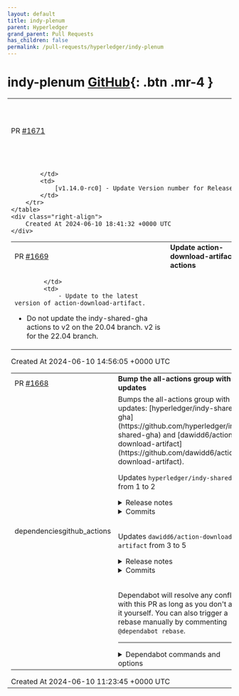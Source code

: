 ```yaml
---
layout: default
title: indy-plenum
parent: Hyperledger
grand_parent: Pull Requests
has_children: false
permalink: /pull-requests/hyperledger/indy-plenum
---
```


# indy-plenum <span class="fs-3 right-align">[GitHub](https://github.com/hyperledger/indy-plenum){: .btn .mr-4 }</span>


<div>
    <table>
        <tr>
            <td>
                PR <a href="https://github.com/hyperledger/indy-plenum/pull/1671" class=".btn">#1671</a>
            </td>
            <td>
                <b>
                    [v1.14.0-rc0] - Update Version Number for Release
                </b>
            </td>
        </tr>
        <tr>
            <td>
                
            </td>
            <td>
                [v1.14.0-rc0] - Update Version number for Release
            </td>
        </tr>
    </table>
    <div class="right-align">
        Created At 2024-06-10 18:41:32 +0000 UTC
    </div>
</div>

<div>
    <table>
        <tr>
            <td>
                PR <a href="https://github.com/hyperledger/indy-plenum/pull/1669" class=".btn">#1669</a>
            </td>
            <td>
                <b>
                    Update action-download-artifact actions
                </b>
            </td>
        </tr>
        <tr>
            <td>
                
            </td>
            <td>
                - Update to the latest version of action-download-artifact.
- Do not update the indy-shared-gha actions to v2 on the 20.04 branch. v2 is for the 22.04 branch.
            </td>
        </tr>
    </table>
    <div class="right-align">
        Created At 2024-06-10 14:56:05 +0000 UTC
    </div>
</div>

<div>
    <table>
        <tr>
            <td>
                PR <a href="https://github.com/hyperledger/indy-plenum/pull/1668" class=".btn">#1668</a>
            </td>
            <td>
                <b>
                    Bump the all-actions group with 2 updates
                </b>
            </td>
        </tr>
        <tr>
            <td>
                <span class="chip">dependencies</span><span class="chip">github_actions</span>
            </td>
            <td>
                Bumps the all-actions group with 2 updates: [hyperledger/indy-shared-gha](https://github.com/hyperledger/indy-shared-gha) and [dawidd6/action-download-artifact](https://github.com/dawidd6/action-download-artifact).

Updates `hyperledger/indy-shared-gha` from 1 to 2
<details>
<summary>Release notes</summary>
<p><em>Sourced from <a href="https://github.com/hyperledger/indy-shared-gha/releases">hyperledger/indy-shared-gha's releases</a>.</em></p>
<blockquote>
<h2>v2.0.0</h2>
<h2>Breaking Changes</h2>
<p>Support for Ubuntu 22.04 has been added - use <code>@v2</code> for Ubuntu 22.04 development.
Support for Ubuntu 20.04 has been dropped - use <code>@v1</code> for Ubuntu 20.04 development</p>
<h2>What's Changed</h2>
<ul>
<li>Add Dependabot configuration by <a href="https://github.com/WadeBarnes"><code>@​WadeBarnes</code></a> in <a href="https://redirect.github.com/hyperledger/indy-shared-gha/pull/30">hyperledger/indy-shared-gha#30</a></li>
<li>Feature/ubuntu 22.04 by <a href="https://github.com/reflectivedevelopment"><code>@​reflectivedevelopment</code></a> in <a href="https://redirect.github.com/hyperledger/indy-shared-gha/pull/31">hyperledger/indy-shared-gha#31</a></li>
</ul>
<h2>New Contributors</h2>
<ul>
<li><a href="https://github.com/reflectivedevelopment"><code>@​reflectivedevelopment</code></a> made their first contribution in <a href="https://redirect.github.com/hyperledger/indy-shared-gha/pull/31">hyperledger/indy-shared-gha#31</a></li>
</ul>
<p><strong>Full Changelog</strong>: <a href="https://github.com/hyperledger/indy-shared-gha/compare/v1.0.19...v2.0.0">https://github.com/hyperledger/indy-shared-gha/compare/v1.0.19...v2.0.0</a></p>
<h2>v1.0.19</h2>
<h2>What's Changed</h2>
<ul>
<li>Upgrade additional GHA versions by <a href="https://github.com/WadeBarnes"><code>@​WadeBarnes</code></a> in <a href="https://redirect.github.com/hyperledger/indy-shared-gha/pull/29">hyperledger/indy-shared-gha#29</a></li>
</ul>
<p><strong>Full Changelog</strong>: <a href="https://github.com/hyperledger/indy-shared-gha/compare/v1.0.18...v1.0.19">https://github.com/hyperledger/indy-shared-gha/compare/v1.0.18...v1.0.19</a></p>
<h2>v1.0.18</h2>
<h2>What's Changed</h2>
<ul>
<li>Upgrade GHA versions by <a href="https://github.com/WadeBarnes"><code>@​WadeBarnes</code></a> in <a href="https://redirect.github.com/hyperledger/indy-shared-gha/pull/28">hyperledger/indy-shared-gha#28</a></li>
</ul>
<p><strong>Full Changelog</strong>: <a href="https://github.com/hyperledger/indy-shared-gha/compare/v1.0.17...v1.0.18">https://github.com/hyperledger/indy-shared-gha/compare/v1.0.17...v1.0.18</a></p>
<h2>v1.0.15</h2>
<h2>What's Changed</h2>
<ul>
<li>PythonVersionConversion for RepoTriggers by <a href="https://github.com/pSchlarb"><code>@​pSchlarb</code></a> in <a href="https://redirect.github.com/hyperledger/indy-shared-gha/pull/27">hyperledger/indy-shared-gha#27</a></li>
</ul>
<p><strong>Full Changelog</strong>: <a href="https://github.com/hyperledger/indy-shared-gha/compare/v1.0.14...v1.0.15">https://github.com/hyperledger/indy-shared-gha/compare/v1.0.14...v1.0.15</a></p>
<h2>v1.0.14</h2>
<h2>What's Changed</h2>
<ul>
<li>Revert &quot;fixed python package build in container&quot; by <a href="https://github.com/pSchlarb"><code>@​pSchlarb</code></a> in <a href="https://redirect.github.com/hyperledger/indy-shared-gha/pull/26">hyperledger/indy-shared-gha#26</a></li>
</ul>
<p><strong>Full Changelog</strong>: <a href="https://github.com/hyperledger/indy-shared-gha/compare/v1.0.13...v1.0.14">https://github.com/hyperledger/indy-shared-gha/compare/v1.0.13...v1.0.14</a></p>
<h2>v1.0.13</h2>
<h2>What's Changed</h2>
<ul>
<li>Updated actions by <a href="https://github.com/pSchlarb"><code>@​pSchlarb</code></a> in <a href="https://redirect.github.com/hyperledger/indy-shared-gha/pull/24">hyperledger/indy-shared-gha#24</a></li>
<li>Enforced LF by <a href="https://github.com/pSchlarb"><code>@​pSchlarb</code></a> in <a href="https://redirect.github.com/hyperledger/indy-shared-gha/pull/25">hyperledger/indy-shared-gha#25</a></li>
</ul>
<p><strong>Full Changelog</strong>: <a href="https://github.com/hyperledger/indy-shared-gha/compare/v1...v1.0.13">https://github.com/hyperledger/indy-shared-gha/compare/v1...v1.0.13</a></p>
<!-- raw HTML omitted -->
</blockquote>
<p>... (truncated)</p>
</details>
<details>
<summary>Commits</summary>
<ul>
<li><a href="https://github.com/hyperledger/indy-shared-gha/commit/e5112c620ab0a8f87e4359c319439e3311d3dfcd"><code>e5112c6</code></a> Merge branch 'main' of <a href="https://github.com/hyperledger/indy-shared-gha">https://github.com/hyperledger/indy-shared-gha</a></li>
<li><a href="https://github.com/hyperledger/indy-shared-gha/commit/170ee46eaff6173034f3b4a448e8d52cc3736bfc"><code>170ee46</code></a> Fix Python install issue (<a href="https://redirect.github.com/hyperledger/indy-shared-gha/issues/34">#34</a>)</li>
<li><a href="https://github.com/hyperledger/indy-shared-gha/commit/27cca252c16636f5d392c8fcdba60b0770378e83"><code>27cca25</code></a> Fix Python install issue</li>
<li><a href="https://github.com/hyperledger/indy-shared-gha/commit/bb74bf3bd46314e7cb263278b969a979584e3256"><code>bb74bf3</code></a> Ensure GHA jobs are running with Python 3.10 (<a href="https://redirect.github.com/hyperledger/indy-shared-gha/issues/33">#33</a>)</li>
<li><a href="https://github.com/hyperledger/indy-shared-gha/commit/333e0b3a6070516351112f190bee550482936052"><code>333e0b3</code></a> Bump hyperledger/indy-shared-gha from 1 to 2 in the all-actions group</li>
<li><a href="https://github.com/hyperledger/indy-shared-gha/commit/9c5672c05e263ca0a12d4ec6bf222531a00506e0"><code>9c5672c</code></a> chore: bump ubuntu version</li>
<li><a href="https://github.com/hyperledger/indy-shared-gha/commit/86613ab114dcb50c414e50159115259631ffce1f"><code>86613ab</code></a> chore: upgrade to ubuntu-22.04</li>
<li><a href="https://github.com/hyperledger/indy-shared-gha/commit/9c9d8913a4558bb54ec0d0941a7223acb2720197"><code>9c9d891</code></a> Add Dependabot configuration</li>
<li>See full diff in <a href="https://github.com/hyperledger/indy-shared-gha/compare/v1...v2">compare view</a></li>
</ul>
</details>
<br />

Updates `dawidd6/action-download-artifact` from 3 to 5
<details>
<summary>Release notes</summary>
<p><em>Sourced from <a href="https://github.com/dawidd6/action-download-artifact/releases">dawidd6/action-download-artifact's releases</a>.</em></p>
<blockquote>
<h2>v5</h2>
<p><strong>Full Changelog</strong>: <a href="https://github.com/dawidd6/action-download-artifact/compare/v4...v5">https://github.com/dawidd6/action-download-artifact/compare/v4...v5</a></p>
<h2>v4</h2>
<h2>What's Changed</h2>
<ul>
<li><strong>VERSIONING CHANGE</strong>: now there will only be major releases of this action, e.g. v5, v6 and so on</li>
<li>build(deps): bump undici from 5.28.3 to 5.28.4 by <a href="https://github.com/dependabot"><code>@​dependabot</code></a> in <a href="https://redirect.github.com/dawidd6/action-download-artifact/pull/284">dawidd6/action-download-artifact#284</a></li>
<li>build(deps): bump <code>@​actions/artifact</code> from 2.1.4 to 2.1.5 by <a href="https://github.com/dependabot"><code>@​dependabot</code></a> in <a href="https://redirect.github.com/dawidd6/action-download-artifact/pull/285">dawidd6/action-download-artifact#285</a></li>
<li>build(deps): bump <code>@​actions/artifact</code> from 2.1.5 to 2.1.7 by <a href="https://github.com/dependabot"><code>@​dependabot</code></a> in <a href="https://redirect.github.com/dawidd6/action-download-artifact/pull/287">dawidd6/action-download-artifact#287</a></li>
<li>build(deps): bump adm-zip from 0.5.12 to 0.5.13 by <a href="https://github.com/dependabot"><code>@​dependabot</code></a> in <a href="https://redirect.github.com/dawidd6/action-download-artifact/pull/289">dawidd6/action-download-artifact#289</a></li>
<li>Set allow_forks to false by default by <a href="https://github.com/timweri"><code>@​timweri</code></a> in <a href="https://redirect.github.com/dawidd6/action-download-artifact/pull/290">dawidd6/action-download-artifact#290</a></li>
</ul>
<h2>New Contributors</h2>
<ul>
<li><a href="https://github.com/timweri"><code>@​timweri</code></a> made their first contribution in <a href="https://redirect.github.com/dawidd6/action-download-artifact/pull/290">dawidd6/action-download-artifact#290</a></li>
</ul>
<p><strong>Full Changelog</strong>: <a href="https://github.com/dawidd6/action-download-artifact/compare/v3...v4">https://github.com/dawidd6/action-download-artifact/compare/v3...v4</a></p>
<h2>v3.1.4</h2>
<h2>What's Changed</h2>
<ul>
<li>build(deps): bump adm-zip from 0.5.10 to 0.5.12 by <a href="https://github.com/dependabot"><code>@​dependabot</code></a> in <a href="https://redirect.github.com/dawidd6/action-download-artifact/pull/282">dawidd6/action-download-artifact#282</a></li>
<li>build(deps): bump <code>@​actions/artifact</code> from 2.1.2 to 2.1.4 by <a href="https://github.com/dependabot"><code>@​dependabot</code></a> in <a href="https://redirect.github.com/dawidd6/action-download-artifact/pull/280">dawidd6/action-download-artifact#280</a></li>
<li>fix: accept expired artifacts with documentation url by <a href="https://github.com/wdconinc"><code>@​wdconinc</code></a> in <a href="https://redirect.github.com/dawidd6/action-download-artifact/pull/283">dawidd6/action-download-artifact#283</a></li>
</ul>
<h2>New Contributors</h2>
<ul>
<li><a href="https://github.com/wdconinc"><code>@​wdconinc</code></a> made their first contribution in <a href="https://redirect.github.com/dawidd6/action-download-artifact/pull/283">dawidd6/action-download-artifact#283</a></li>
</ul>
<p><strong>Full Changelog</strong>: <a href="https://github.com/dawidd6/action-download-artifact/compare/v3...v3.1.4">https://github.com/dawidd6/action-download-artifact/compare/v3...v3.1.4</a></p>
<h2>v3.1.3</h2>
<h2>What's Changed</h2>
<ul>
<li>node_modules: upgrade by <a href="https://github.com/dawidd6"><code>@​dawidd6</code></a> in <a href="https://redirect.github.com/dawidd6/action-download-artifact/pull/276">dawidd6/action-download-artifact#276</a></li>
<li>build(deps): bump <code>@​actions/artifact</code> from 2.1.1 to 2.1.2 by <a href="https://github.com/dependabot"><code>@​dependabot</code></a> in <a href="https://redirect.github.com/dawidd6/action-download-artifact/pull/277">dawidd6/action-download-artifact#277</a></li>
</ul>
<p><strong>Full Changelog</strong>: <a href="https://github.com/dawidd6/action-download-artifact/compare/v3.1.2...v3.1.3">https://github.com/dawidd6/action-download-artifact/compare/v3.1.2...v3.1.3</a></p>
<h2>v3.1.2</h2>
<h2>What's Changed</h2>
<ul>
<li>Read workflow_search input as a boolean by <a href="https://github.com/klutchell"><code>@​klutchell</code></a> in <a href="https://redirect.github.com/dawidd6/action-download-artifact/pull/273">dawidd6/action-download-artifact#273</a></li>
</ul>
<h2>New Contributors</h2>
<ul>
<li><a href="https://github.com/klutchell"><code>@​klutchell</code></a> made their first contribution in <a href="https://redirect.github.com/dawidd6/action-download-artifact/pull/273">dawidd6/action-download-artifact#273</a></li>
</ul>
<p><strong>Full Changelog</strong>: <a href="https://github.com/dawidd6/action-download-artifact/compare/v3.1.1...v3.1.2">https://github.com/dawidd6/action-download-artifact/compare/v3.1.1...v3.1.2</a></p>
<h2>v3.1.1</h2>
<h2>What's Changed</h2>
<ul>
<li>Head sha revert by <a href="https://github.com/romangg"><code>@​romangg</code></a> in <a href="https://redirect.github.com/dawidd6/action-download-artifact/pull/271">dawidd6/action-download-artifact#271</a></li>
<li>build(deps): bump undici from 5.28.2 to 5.28.3 by <a href="https://github.com/dependabot"><code>@​dependabot</code></a> in <a href="https://redirect.github.com/dawidd6/action-download-artifact/pull/272">dawidd6/action-download-artifact#272</a></li>
</ul>
<!-- raw HTML omitted -->
</blockquote>
<p>... (truncated)</p>
</details>
<details>
<summary>Commits</summary>
<ul>
<li><a href="https://github.com/dawidd6/action-download-artifact/commit/deb3bb83256a78589fef6a7b942e5f2573ad7c13"><code>deb3bb8</code></a> node_modules: upgrade</li>
<li><a href="https://github.com/dawidd6/action-download-artifact/commit/1d93f37db2a8005b41437c75a4793d52e664d858"><code>1d93f37</code></a> README: v4</li>
<li><a href="https://github.com/dawidd6/action-download-artifact/commit/854e2de9396304899dbe03bf9995fd73533190d1"><code>854e2de</code></a> Set allow_forks to false by default (<a href="https://redirect.github.com/dawidd6/action-download-artifact/issues/290">#290</a>)</li>
<li><a href="https://github.com/dawidd6/action-download-artifact/commit/436c9d3774019b3e2789d7332e9c4efdba3d9d79"><code>436c9d3</code></a> build(deps): bump adm-zip from 0.5.12 to 0.5.13 (<a href="https://redirect.github.com/dawidd6/action-download-artifact/issues/289">#289</a>)</li>
<li><a href="https://github.com/dawidd6/action-download-artifact/commit/14040524bb7e51dee9683e2e755e0d562621a1d5"><code>1404052</code></a> build(deps): bump <code>@​actions/artifact</code> from 2.1.5 to 2.1.7 (<a href="https://redirect.github.com/dawidd6/action-download-artifact/issues/287">#287</a>)</li>
<li><a href="https://github.com/dawidd6/action-download-artifact/commit/8a9be734dc508dcf8d67c27ba3f727b0d682ccb0"><code>8a9be73</code></a> build(deps): bump <code>@​actions/artifact</code> from 2.1.4 to 2.1.5 (<a href="https://redirect.github.com/dawidd6/action-download-artifact/issues/285">#285</a>)</li>
<li><a href="https://github.com/dawidd6/action-download-artifact/commit/df593bbd0462b45b479f042d043c3aa47fe1c483"><code>df593bb</code></a> build(deps): bump undici from 5.28.3 to 5.28.4 (<a href="https://redirect.github.com/dawidd6/action-download-artifact/issues/284">#284</a>)</li>
<li>See full diff in <a href="https://github.com/dawidd6/action-download-artifact/compare/v3...v5">compare view</a></li>
</ul>
</details>
<br />


Dependabot will resolve any conflicts with this PR as long as you don't alter it yourself. You can also trigger a rebase manually by commenting `@dependabot rebase`.

[//]: # (dependabot-automerge-start)
[//]: # (dependabot-automerge-end)

---

<details>
<summary>Dependabot commands and options</summary>
<br />

You can trigger Dependabot actions by commenting on this PR:
- `@dependabot rebase` will rebase this PR
- `@dependabot recreate` will recreate this PR, overwriting any edits that have been made to it
- `@dependabot merge` will merge this PR after your CI passes on it
- `@dependabot squash and merge` will squash and merge this PR after your CI passes on it
- `@dependabot cancel merge` will cancel a previously requested merge and block automerging
- `@dependabot reopen` will reopen this PR if it is closed
- `@dependabot close` will close this PR and stop Dependabot recreating it. You can achieve the same result by closing it manually
- `@dependabot show <dependency name> ignore conditions` will show all of the ignore conditions of the specified dependency
- `@dependabot ignore <dependency name> major version` will close this group update PR and stop Dependabot creating any more for the specific dependency's major version (unless you unignore this specific dependency's major version or upgrade to it yourself)
- `@dependabot ignore <dependency name> minor version` will close this group update PR and stop Dependabot creating any more for the specific dependency's minor version (unless you unignore this specific dependency's minor version or upgrade to it yourself)
- `@dependabot ignore <dependency name>` will close this group update PR and stop Dependabot creating any more for the specific dependency (unless you unignore this specific dependency or upgrade to it yourself)
- `@dependabot unignore <dependency name>` will remove all of the ignore conditions of the specified dependency
- `@dependabot unignore <dependency name> <ignore condition>` will remove the ignore condition of the specified dependency and ignore conditions


</details>
            </td>
        </tr>
    </table>
    <div class="right-align">
        Created At 2024-06-10 11:23:45 +0000 UTC
    </div>
</div>

